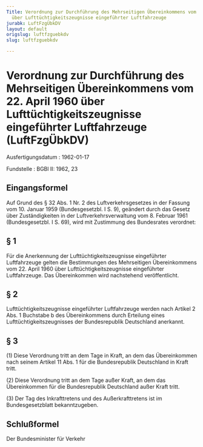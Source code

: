 ```yaml
---
Title: Verordnung zur Durchführung des Mehrseitigen Übereinkommens vom 22. April 1960
  über Lufttüchtigkeitszeugnisse eingeführter Luftfahrzeuge
jurabk: LuftFzgÜbkDV
layout: default
origslug: luftfzguebkdv
slug: luftfzguebkdv

---
```


# Verordnung zur Durchführung des Mehrseitigen Übereinkommens vom 22. April 1960 über Lufttüchtigkeitszeugnisse eingeführter Luftfahrzeuge (LuftFzgÜbkDV)

Ausfertigungsdatum
:   1962-01-17

Fundstelle
:   BGBl II: 1962, 23



## Eingangsformel

Auf Grund des § 32 Abs. 1 Nr. 2 des Luftverkehrsgesetzes in der
Fassung vom 10. Januar 1959 (Bundesgesetzbl. I S. 9), geändert durch
das Gesetz über Zuständigkeiten in der Luftverkehrsverwaltung vom 8.
Februar 1961 (Bundesgesetzbl. I S. 69), wird mit Zustimmung des
Bundesrates verordnet:


## § 1

Für die Anerkennung der Lufttüchtigkeitszeugnisse eingeführter
Luftfahrzeuge gelten die Bestimmungen des Mehrseitigen Übereinkommens
vom 22. April 1960 über Lufttüchtigkeitszeugnisse eingeführter
Luftfahrzeuge. Das Übereinkommen wird nachstehend veröffentlicht.


## § 2

Lufttüchtigkeitszeugnisse eingeführter Luftfahrzeuge werden nach
Artikel 2 Abs. 1 Buchstabe b des Übereinkommens durch Erteilung eines
Lufttüchtigkeitszeugnisses der Bundesrepublik Deutschland anerkannt.


## § 3

(1) Diese Verordnung tritt an dem Tage in Kraft, an dem das
Übereinkommen nach seinem Artikel 11 Abs. 1 für die Bundesrepublik
Deutschland in Kraft tritt.

(2) Diese Verordnung tritt an dem Tage außer Kraft, an dem das
Übereinkommen für die Bundesrepublik Deutschland außer Kraft tritt.

(3) Der Tag des Inkrafttretens und des Außerkrafttretens ist im
Bundesgesetzblatt bekanntzugeben.


## Schlußformel

Der Bundesminister für Verkehr

